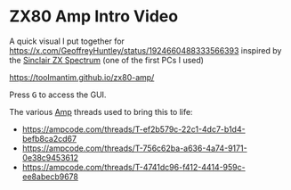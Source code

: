 # ZX80 Amp Intro Video

A quick visual I put together for https://x.com/GeoffreyHuntley/status/1924660488333566393 inspired by the [Sinclair ZX Spectrum](https://en.wikipedia.org/wiki/ZX_Spectrum) (one of the first PCs I used)

https://toolmantim.github.io/zx80-amp/

Press <kbd>G</kbd> to access the GUI.

The various [Amp](https://ampcode.com/) threads used to bring this to life:
* https://ampcode.com/threads/T-ef2b579c-22c1-4dc7-b1d4-befb8ca2cd67
* https://ampcode.com/threads/T-756c62ba-a636-4a74-9171-0e38c9453612
* https://ampcode.com/threads/T-4741dc96-f412-4414-959c-ee8abecb9678
